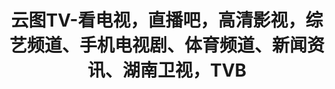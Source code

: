 ---
description: 可以看特别行政区电视台的网络电视。
layout: post
results:
- primaryGenreName: Utilities
  version: '1.0.1'
  artworkUrl100: http://a1407.phobos.apple.com/us/r30/Purple6/v4/68/2c/f0/682cf077-f4f4-6871-551b-8bffa327ad08/mzl.dwpzmnfn.png
  trackViewUrl: https://itunes.apple.com/cn/app/yun-tutv-kan-dian-shi-zhi/id750856895?mt=8&uo=4
  artworkUrl60: http://a318.phobos.apple.com/us/r30/Purple6/v4/d3/b1/a5/d3b1a5de-b4d2-266c-d58e-c9123124ba7f/AppIcon57x57.png
  userRatingCountForCurrentVersion: 82
  sellerName: New Sense Networks Technology Co., Ltd.
  supportedDevices:
  - iPhone5s
  - iPadMini
  - iPad3G
  - iPhone4
  - iPadThirdGen
  - iPadThirdGen4G
  - iPhone-3GS
  - iPodTouchourthGen
  - iPodTouchFifthGen
  - iPad23G
  - iPhone5
  - iPadMini4G
  - iPadWifi
  - iPhone5c
  - iPhone4S
  - iPodTouchThirdGen
  - iPad2Wifi
  - iPadFourthGen
  - iPadFourthGen4G
  genres:
  - 工具
  - 生活
  trackName: 云图TV-看电视，直播吧，高清影视，综艺频道、手机电视剧、体育频道、新闻资讯、湖南卫视，TVB
  description: "云图TV是一款流畅，高清，稳定看电视直播的应用。它可以同步收看国内外180多套热门电视频道。从CCTV到湖南卫视，从TVB到凤凰中文，从FOX到国家地理，从NBA到西甲英超
    ，覆盖了热门综艺、体育、新闻资讯、高清影视频道等多个类别。 \n云图TV在播放体验上达到零缓冲，秒换台。让您在iPhone上体验前所未有的电视观看效果。
    \n\n•AppStore工具类新品榜Top10 \n•国内频道覆盖最全的电视直播应用 \n\n听听用户的声音: \n• 几乎把所有能找到的电视直播APP都试用了，包括收费的。易用性和播放稳定性上云图TV是最好的！！
    by Unicom-IOS \n• 目前用过软件里，体验最好,直播最流畅，稳定的软件，实时刷新显示节目截图和进度，有很多创新功能，支持创新！
    by ole \n• 央视，卫视，海外，体育，太全面了，果然是高清直播软件中最好的，没有之一，赞 by 雨人Bing \n\n最全最快的高清电视直播
    \n• 国内外180个热门频道覆盖央视、卫视，体育，动漫，资讯，海外等频道，包括湖南卫视、CCTV，浙江卫视、江苏卫视、广东体育、凤凰中文、凤凰资讯、TVB翡翠台、FOX体育，国家地理等等。
    \n• 高清流畅的直播体验，与电视直播完全同步； \n• 播放体验上达到零缓冲，秒换台； \n• 智能频道搜索及频道收藏功能，让您快速找到自己喜爱的频道。
    \n\n全球首创电视画面墙实时预告 \n• 创新的电视画面墙翻动效果，15秒刷新，让您Hold住所有节目； \n• 轻松查看频道全天节目表单，一键预约节目，精彩节目不再错过。
    \n\n极简易用的设计风格 \n• 清爽的设计界面，全面优化ios7显示效果； \n• 流畅的滑动换台体验，让您回归看电视的沉浸体验； \n•
    绝无弹窗广告。 \n*********************************************************\n我们致力完善\"云图TV\"，如果您有任何意见，问题或建议
    \n您可以电邮到：yuntutv@126.com \n或者加入我们的QQ官方群：114727199 \n*********************************************************"
  price: 0
  trackId: 750856895
  releaseDate: '2013-11-30T09:52:15Z'
  screenshotUrls:
  - http://a4.mzstatic.com/us/r30/Purple4/v4/33/6a/c9/336ac957-ffb7-21ae-b44f-e2a46e758384/screen1136x1136.jpeg
  - http://a5.mzstatic.com/us/r30/Purple/v4/fd/96/21/fd96217f-2ef4-5848-b66a-59e0499b8a89/screen1136x1136.jpeg
  - http://a4.mzstatic.com/us/r30/Purple/v4/c4/07/39/c407395c-66dc-bd16-4a54-8219ce935cf6/screen1136x1136.jpeg
  - http://a4.mzstatic.com/us/r30/Purple/v4/b9/83/b2/b983b210-1436-7655-7bf3-73af1394c9e0/screen1136x1136.jpeg
  - http://a3.mzstatic.com/us/r30/Purple4/v4/f3/bd/3e/f3bd3ee3-c8f6-5cfc-cf19-dca3b88b0888/screen320x320.jpeg
  artistViewUrl: https://itunes.apple.com/cn/artist/new-sense-networks-technology/id593313325?uo=4
  primaryGenreId: 6002
  userRatingCount: 159
  averageUserRatingForCurrentVersion: 4.5
  kind: software
  fileSizeBytes: '7164123'
  bundleId: com.fungo.--TV2
  releaseNotes: '1. 优化节目预告功能，频道列表页面点击频道栏左侧即进入节目预告页面；

    2. 横屏播放页面增加锁屏功能，开启锁屏功能可以避免观看时对屏幕误操作；

    3. 增加多个频道，完善播放功能；

    4. 解决部分BUG问题，优化产品体验'
  trackContentRating: 12+
  artistName: New Sense Networks Technology Co., Ltd.
  trackCensoredName: 云图TV-看电视，直播吧，高清影视，综艺频道、手机电视剧、体育频道、新闻资讯、湖南卫视，TVB
  isGameCenterEnabled: false
  contentAdvisoryRating: 12+
  languageCodesISO2A:
  - EN
  averageUserRating: 5
  features: &a []
  wrapperType: software
  artworkUrl512: http://a1407.phobos.apple.com/us/r30/Purple6/v4/68/2c/f0/682cf077-f4f4-6871-551b-8bffa327ad08/mzl.dwpzmnfn.png
  formattedPrice: 免费
  artistId: 593313325
  genreIds:
  - '6002'
  - '6012'
  currency: CNY
  ipadScreenshotUrls: *a
category: 工具
tags: tag1
resultCount: 1
title: 云图TV-看电视，直播吧，高清影视，综艺频道、手机电视剧、体育频道、新闻资讯、湖南卫视，TVB

---